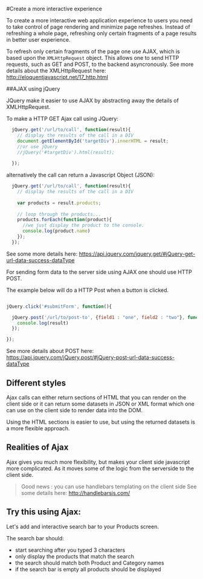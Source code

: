 #Create a more interactive experience

To create a more interactive web application experience to users you need to take control of page rendering and minimize page refreshes. Instead of refreshing a whole page, refreshing only certain fragments of a page results in better user experience. 

To refresh only certain fragments of the page one use AJAX, which is based upon the ```XMLHttpRequest``` object. This allows one to send HTTP requests, such as GET and POST, to the backend asyncronously. See more details about the XMLHttpRequest here: http://eloquentjavascript.net/17_http.html

##AJAX using jQuery

JQuery make it easier to use AJAX by abstracting away the details of XMLHttpRequest.

To make a HTTP GET Ajax call using JQuery:

```javascript
  jQuery.get('/url/to/call', function(result){
    // display the results of the call in a DIV
    document.getElementById('targetDiv').innerHTML = result;
    //or use jQuery
    //jQuery('#targetDiv').html(result);
    
  });
```

alternatively the call can return a Javascript Object (JSON):

```javascript
  jQuery.get('/url/to/call', function(result){
    // display the results of the call in a DIV
    
    var products = result.products;
    
    // loop through the products...
    products.forEach(function(product){
      //we just display the product to the console.
      console.log(product.name)  
    });
  });
```

See some more details here: https://api.jquery.com/jquery.get/#jQuery-get-url-data-success-dataType

For sending form data to the server side using AJAX one should use HTTP POST.

The example below will do a HTTP Post when a button is clicked.

```javascript

jQuery.click('#submitForm', function(){

  jQuery.post('/url/to/post-to', {field1 : "one", field2 : "two"}, function(result){
    console.log(result)
  });

});
```

See more details about POST here:  https://api.jquery.com/jQuery.post/#jQuery-post-url-data-success-dataType

## Different styles

Ajax calls can either return sections of HTML that you can render on the client side or it can return some datasets in JSON or XML format which one can use on the client side to render data into the DOM.

Using the HTML sections is easier to use, but using the returned datasets is a more flexible approach.

## Realities of Ajax

Ajax gives you much more flexibility, but makes your client side javascript more complicated. As it moves some of the logic from the serverside to the client side.

> Good news : you can use handlebars templating on the client side
> See some details here: http://handlebarsjs.com/

## Try this using Ajax:

Let's add and interactive search bar to your Products screen.

The search bar should:
  * start searching after you typed 3 characters
  * only display the products that match the search
  * the search should match both Product and Category names
  * if the search bar is empty all products should be displayed
  
